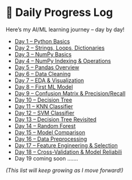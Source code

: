 # 📆 Daily Progress Log

Here’s my AI/ML learning journey – day by day!

- [Day 1 – Python Basics](daily-logs/day01.md)
- [Day 2 – Strings, Loops, Dictionaries](daily-logs/day02.md)
- [Day 3 – NumPy Basics](daily-logs/day03.md)
- [Day 4 – NumPy Indexing & Operations](daily-logs/day04.md)
- [Day 5 – Pandas Overview](daily-logs/day05.md)
- [Day 6 – Data Cleaning](daily-logs/day06.md)
- [Day 7 – EDA & Visualization](daily-logs/day07.md)
- [Day 8 – First ML Model](daily-logs/day08.md)
- [Day 9 – Confusion Matrix & Precision/Recall](daily-logs/day09.md)
- [Day 10 – Decision Tree](daily-logs/day10.md)
- [Day 11 – KNN Classifier](daily-logs/day11.md)
- [Day 12 – SVM Classifier](daily-logs/day12.md)
- [Day 13 – Decision Tree Revisited](daily-logs/day13.md)
- [Day 14 – Random Forest](daily-logs/day14.md)
- [Day 15 – Model Comparison](daily-logs/day15.md)
- [Day 16 – Data Preprocessing](daily-logs/day16.md)
- [Day 17 – Feature Engineering & Selection](daily-logs/day17.md)
- [Day 18 – Cross-Validation & Model Reliabili](daily-logs/day18.md)
- Day 19 coming soon .......
  
*(This list will keep growing as I move forward!)*
